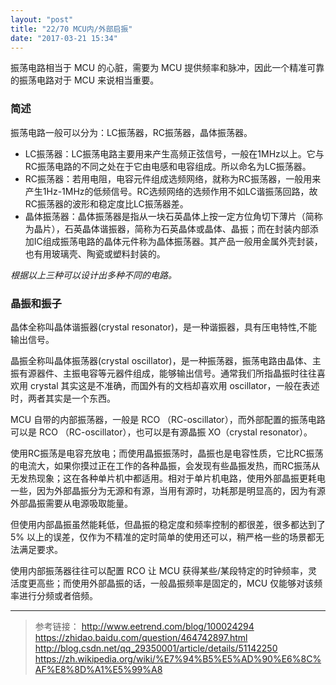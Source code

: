 ```yaml
---
layout: "post"
title: "22/70 MCU内/外部启振"
date: "2017-03-21 15:34"
---
```


振荡电路相当于 MCU 的心脏，需要为 MCU 提供频率和脉冲，因此一个精准可靠的振荡电路对于 MCU 来说相当重要。

### 简述

振荡电路一般可以分为：LC振荡器，RC振荡器，晶体振荡器。
- LC振荡器：LC振荡电路主要用来产生高频正弦信号，一般在1MHz以上。它与RC振荡电路的不同之处在于它由电感和电容组成。所以命名为LC振荡器。
- RC振荡器：若用电阻，电容元件组成选频网络，就称为RC振荡器，一般用来产生1Hz-1MHz的低频信号。RC选频网络的选频作用不如LC谐振荡回路，故RC振荡器的波形和稳定度比LC振荡器差。
- 晶体振荡器：晶体振荡器是指从一块石英晶体上按一定方位角切下薄片（简称为晶片），石英晶体谐振器，简称为石英晶体或晶体、晶振；而在封装内部添加IC组成振荡电路的晶体元件称为晶体振荡器。其产品一般用金属外壳封装，也有用玻璃壳、陶瓷或塑料封装的。

*根据以上三种可以设计出多种不同的电路。*

<!-- more -->

### 晶振和振子

晶体全称叫晶体谐振器(crystal resonator)，是一种谐振器，具有压电特性,不能输出信号。

晶振全称叫晶体振荡器(crystal oscillator)，是一种振荡器，振荡电路由晶体、主振有源器件、主振电容等元器件组成，能够输出信号。通常我们所指晶振时往往喜欢用 crystal 其实这是不准确，而国外有的文档却喜欢用 oscillator，一般在表述时，两者其实是一个东西。

MCU 自带的内部振荡器，一般是 RCO （RC-oscillator），而外部配置的振荡电路可以是 RCO （RC-oscillator），也可以是有源晶振 XO（crystal resonator）。

使用RC振荡是电容充放电；而使用晶振振荡时，晶振也是电容性质，它比RC振荡的电流大，如果你摸过正在工作的各种晶振，会发现有些晶振发热，而RC振荡从无发热现象；这在各种单片机中都适用。相对于单片机电路，使用外部晶振更耗电一些，因为外部晶振分为无源和有源，当用有源时，功耗那是明显高的，因为有源外部晶振需要从电源吸取能量。

但使用内部晶振虽然能耗低，但晶振的稳定度和频率控制的都很差，很多都达到了 5% 以上的误差，仅作为不精准的定时简单的使用还可以，稍严格一些的场景都无法满足要求。

使用内部振荡器往往可以配置 RCO 让 MCU 获得某些/某段特定的时钟频率，灵活度更高些；而使用外部晶振的话，一般晶振频率是固定的，MCU 仅能够对该频率进行分频或者倍频。

***
> 参考链接：
> http://www.eetrend.com/blog/100024294
> https://zhidao.baidu.com/question/464742897.html
> http://blog.csdn.net/qq_29350001/article/details/51142250
> https://zh.wikipedia.org/wiki/%E7%94%B5%E5%AD%90%E6%8C%AF%E8%8D%A1%E5%99%A8
